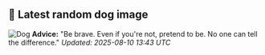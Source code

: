 ## 🐶 Latest random dog image
![Dog](https://images.dog.ceo/breeds/ridgeback-rhodesian/n02087394_9272.jpg)
**Advice:** "Be brave. Even if you're not, pretend to be. No one can tell the difference."
*Updated: 2025-08-10 13:43 UTC*
